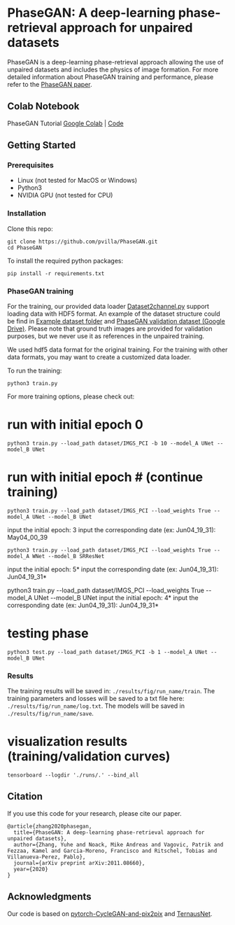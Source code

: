 # PhaseGAN: A deep-learning phase-retrieval approach for unpaired datasets
PhaseGAN is a deep-learning phase-retrieval approach allowing the use of unpaired datasets and includes the physics of image formation. 
For more detailed information about PhaseGAN training and performance, please refer to the [PhaseGAN paper](https://arxiv.org/abs/2011.08660).

## Colab Notebook
PhaseGAN Tutorial [Google Colab](https://colab.research.google.com/github/pvilla/PhaseGAN/blob/master/PhaseGAN_Notebook.ipynb) | [Code](https://github.com/pvilla/PhaseGAN/blob/master/PhaseGAN_Notebook.ipynb)

## Getting Started
### Prerequisites

- Linux (not tested for MacOS or Windows)
- Python3
- NVIDIA GPU (not tested for CPU)

### Installation

Clone this repo:

```
git clone https://github.com/pvilla/PhaseGAN.git
cd PhaseGAN
```
To install the required python packages:

```
pip install -r requirements.txt
```

### PhaseGAN training
For the training, our provided data loader [Dataset2channel.py](https://github.com/pvilla/PhaseGAN/blob/master/dataset/Dataset2channel.py) support loading data with HDF5 format. An example of the dataset structure could be find in [Example dataset folder](https://github.com/pvilla/PhaseGAN/tree/master/dataset/example_dataset) and [PhaseGAN validation dataset (Google Drive)](https://drive.google.com/drive/folders/1rKTZYJa54WeG-2TikoXpdRcqTiSQ-Ps5?usp=sharing).
Please note that ground truth images are provided for validation purposes, but we never use it as references in the unpaired training. 

We used hdf5 data format for the original training. For the training with other data formats, you may want to create a customized data loader. 

To run the training:

`python3 train.py`

For more training options, please check out:

# run with initial epoch 0
```
python3 train.py --load_path dataset/IMGS_PCI -b 10 --model_A UNet --model_B UNet
```

# run with initial epoch # (continue training)
```
python3 train.py --load_path dataset/IMGS_PCI --load_weights True --model_A UNet --model_B UNet
```
input the initial epoch: 3
input the corresponding date (ex: Jun04_19_31): May04_00_39
```
python3 train.py --load_path dataset/IMGS_PCI --load_weights True --model_A WNet --model_B SRResNet
```
input the initial epoch: 5*
input the corresponding date (ex: Jun04_19_31): Jun04_19_31*

python3 train.py --load_path dataset/IMGS_PCI --load_weights True --model_A UNet --model_B UNet
input the initial epoch: 4*
input the corresponding date (ex: Jun04_19_31): Jun04_19_31*

# testing phase
```
python3 test.py --load_path dataset/IMGS_PCI -b 1 --model_A UNet --model_B UNet
```

### Results
The training results will be saved in: `./results/fig/run_name/train`.
The training parameters and losses will be saved to a txt file here: `./results/fig/run_name/log.txt`.
The models will be saved in `./results/fig/run_name/save`.

# visualization results (training/validation curves) 
```
tensorboard --logdir './runs/.' --bind_all
```

## Citation
If you use this code for your research, please cite our paper.
```
@article{zhang2020phasegan,
  title={PhaseGAN: A deep-learning phase-retrieval approach for unpaired datasets},
  author={Zhang, Yuhe and Noack, Mike Andreas and Vagovic, Patrik and Fezzaa, Kamel and Garcia-Moreno, Francisco and Ritschel, Tobias and Villanueva-Perez, Pablo},
  journal={arXiv preprint arXiv:2011.08660},
  year={2020}
}
```
## Acknowledgments
Our code is based on [pytorch-CycleGAN-and-pix2pix](https://github.com/junyanz/pytorch-CycleGAN-and-pix2pix) and [TernausNet](https://github.com/ternaus/TernausNet).

